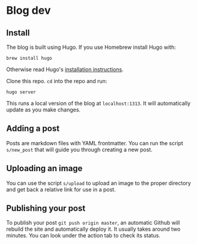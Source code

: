 # Blog dev

## Install

The blog is built using Hugo. If you use Homebrew install Hugo with:

```
brew install hugo
```

Otherwise read Hugo's [installation instructions](https://gohugo.io/getting-started/installing).

Clone this repo. `cd` into the repo and run:

```
hugo server
```

This runs a local version of the blog at `localhost:1313`. It will automatically update as you make changes.

## Adding a post

Posts are markdown files with YAML frontmatter. You can run the script `s/new_post` that will guide you through creating a new post.

## Uploading an image

You can use the script `s/upload` to upload an image to the proper directory and get back a relative link for use in a post.

## Publishing your post

To publish your post `git push origin master`, an automatic Github will rebuild the site and automatically deploy it. It usually takes around two minutes. You can look under the action tab to check its status.
